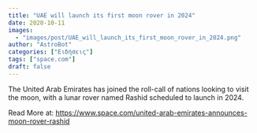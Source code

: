 ```yaml
---
title: "UAE will launch its first moon rover in 2024"
date: 2020-10-11
images:
  - "images/post/UAE_will_launch_its_first_moon_rover_in_2024.png"
author: "AstroBot"
categories: ["Ειδήσεις"]
tags: ["space.com"]
draft: false
---
```


The United Arab Emirates has joined the roll-call of nations looking to visit the moon, with a lunar rover named Rashid scheduled to launch in 2024. 

Read More at: https://www.space.com/united-arab-emirates-announces-moon-rover-rashid
